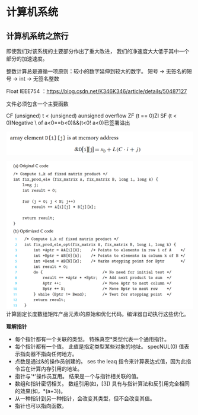 # 计算机系统

## 计算机系统之旅行

即使我们对该系统的主要部分作出了重大改进， 我们的净速度大大低于其中一个部分的加速速度。


整数计算总是遵循一项原则：较小的数字延伸到较大的数字。 短号 -> 无签名的短号 -> int -> 无签名整数

Float IEEE754 ：https://blog.csdn.net/K346K346/article/details/50487127

文件必须包含一个主要函数

CF (unsigned) t < (unsigned) aunsigned overflow ZF (t == 0)ZI SF (t < 0)Negative \ of a<0==b<0)&&(t<0! a<0)已签署溢出

![img.png](img.png)

![计算元素i的原始和优化代码，固定长度数组的矩阵产品的 k。编译器自动执行这些优化。](img_1.png) 计算固定长度数组矩阵产品元素i的原始和优化代码。编译器自动执行这些优化。

**理解指针**

+ 每个指针都有一个关联的类型。 特殊真空*类型代表一个通用指针。
+ 每个指针都有一个值。 此值是指定类型某些对象的地址。 specNUL(0) 值表示指向器不指向任何地方。
+ 点数是通过&的操作员创建的。 ses the leaq 指令来计算表达式值，因为此指令旨在计算内存引用的地址。
+ 指针与'*'操作员互用。 结果是一个与指针相关联的值。
+ 数组和指针密切相关。 数组引用(如，[3]) 具有与指针算法和反引用完全相同的效果(如，*(a+3))。
+ 从一种指针到另一种指针，会改变其类型，但不会改变其值。
+ 指针也可以指向函数。

